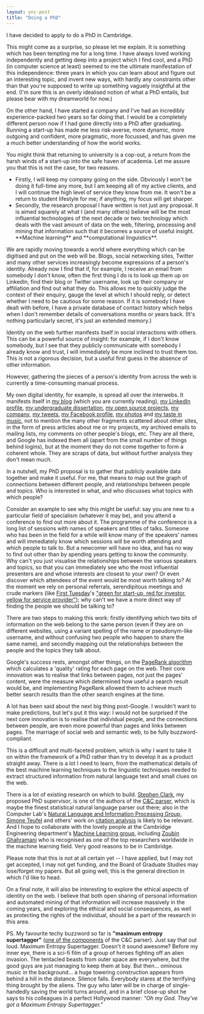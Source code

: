 ```yaml
---
layout: ync-post
title: "Doing a PhD"
---
```


I have decided to apply to do a PhD in Cambridge.

This might come as a surprise, so please let me
explain. It is something which has been tempting me for a long time. I have always loved working
independently and getting deep into a project which I find cool, and a PhD (in computer science at
least) seemed to me the ultimate manifestation of this independence: three years in which you can
learn about and figure out an interesting topic, and invent new ways, with hardly any constraints
other than that you're supposed to write up something vaguely insightful at the end. (I'm sure this
is an overly idealised notion of what a PhD entails, but please bear with my dreamworld for
now.)

On the other hand, I have started a company and I've had an incredibly experience-packed two
years so far doing that. I would be a completely different person now if I had gone directly into a
PhD after graduating. Running a start-up has made me less risk-averse, more dynamic, more outgoing
and confident, more pragmatic, more focussed, and has given me a much better understanding of how
the world works.

You might think that returning to university is a cop-out, a return from the harsh
winds of a start-up into the safe haven of academia. Let me assure you that this is not the case,
for two
reasons.

<ul>
<li>Firstly, I will keep my company going on the side. Obviously I won't be doing it
full-time any more, but I am keeping all of my active clients, and I will continue the high level of
service they know from me. It won't be a return to student lifestyle for me; if anything, my focus
will get
sharper.</li>

<li>Secondly, the research proposal I have written is not just any proposal. It is
aimed squarely at what I (and many others) believe will be the most influential technologies of the
next decade or two: technology which deals with the vast amount of data on the web, filtering,
processing and mining that information such that it becomes a source of useful insight. **Machine
learning** and **computational linguistics**.</li>
</ul>

We are rapidly moving towards a world
where everything which can be digitised and put on the web will be. Blogs, social networking sites,
Twitter and many other services increasingly become expressions of a person's identity. Already now
I find that if, for example, I receive an email from somebody I don't know, often the first thing I
do is to look up them up on LinkedIn, find their blog or Twitter username, look up their company or
affiliation and find out what they do. This allows me to quickly judge the context of their enquiry,
gauge the level at which I should reply, or detect whether I need to be cautious for some reason. If
it is somebody I have dealt with before, I have a private database of contact history which helps
when I don't remember details of conversations months or years back. (It's nothing particularly
secret, it's just an extended memory.)

Identity on the web further manifests itself in social
interactions with others. This can be a powerful source of insight: for example, if I don't know
somebody, but I see that they publicly communicate with somebody I already know and trust, I will
immediately be more inclined to trust them too. This is not a rigorous decision, but a useful first
guess in the absence of other information.

However, gathering the pieces of a person's identity
from across the web is currently a time-consuming manual process.

My own digital identity, for
example, is spread all over the interwebs. It manifests itself in
[my blog](http://www.yes-no-cancel.co.uk/) (which you are currently reading),
[my LinkedIn profile](http://www.linkedin.com/in/martinkleppmann),
[my undergraduate dissertation](http://www.cl.cam.ac.uk/techreports/UCAM-CL-TR-683.html),
[my open source projects](http://github.com/ept/),
[my company](http://www.eptcomputing.com/),
[my tweets](http://twitter.com/martinkl),
[my Facebook profile](http://www.facebook.com/profile.php?id=558703060),
[my photos](http://flickr.com/photos/martinkleppmann/) and
[my taste in music](http://www.last.fm/user/mk428), not to mention the many other fragments
scattered about other sites, in the form of press articles about me or my projects, my archived
emails to mailing lists, my comments on other people's blogs, etc. They are all there, and Google
has indexed them all (apart from the small number of things behind logins), but at the moment they
do not come together to form a coherent whole. They are scraps of data, but without further analysis
they don't mean much.

In a nutshell, my PhD proposal is to gather that publicly available data
together and make it useful. For me, that means to map out the graph of connections between
different people, and relationships between people and topics. Who is interested in what, and who
discusses what topics with which people?

Consider an example to see why this might be useful: say
you are new to a particular field of specialism (whatever it may be), and you attend a conference to
find out more about it. The programme of the conference is a long list of sessions with names of
speakers and titles of talks. Someone who has been in the field for a while will know many of the
speakers' names and will immediately know which sessions will be worth attending and which people to
talk to. But a newcomer will have no idea, and has no way to find out other than by spending years
getting to know the community. Why can't you just visualise the relationships between the various
speakers and topics, so that you can immediately see who the most influential presenters are and
whose interests are closest to your own? Or even discover which attendees of the event would be most
worth talking to? At the moment we rely on personal referrals, serendipitous meetings and crude
markers (like
[First Tuesday](http://www.firsttuesday.co.uk/)'s
["green for start-up, red for investor, yellow for service
provider"](http://www.independent.co.uk/news/business/news/disciples-stay-faithful-to-dot-coms-713036.html));
why can't we have a more direct way of finding the people we should be talking to?

There are two
steps to making this work: firstly identifying which two bits of information on the web belong to
the same person (even if they are on different websites, using a variant spelling of the name or
pseudonym-like username, and without confusing two people who happen to share the same name), and
secondly mapping out the relationships between the people and the topics they talk about.

Google's
success rests, amongst other things, on the
[PageRank algorithm](http://ilpubs.stanford.edu:8090/422/) which calculates a 'quality' rating for
each page on the web. Their core innovation was to realise that links between pages, not just the
pages' content, were the measure which determined how useful a search result would be, and
implementing PageRank allowed them to achieve much better search results than the other search
engines at the time.

A lot has been said about the next big thing post-Google. I wouldn't want to
make predictions, but let's put it this way: I would not be surprised if the next core innovation is
to realise that individual people, and the connections between people, are even more powerful than
pages and links between pages. The marriage of social web and semantic web, to be fully
buzzword-compliant.

This is a difficult and multi-faceted problem, which is why I want to take it
on within the framework of a PhD rather than try to develop it as a product straight away. There is
a lot I need to learn, from the mathematical details of the best machine learning techniques to the
linguistic techniques needed to extract structured information from natural language text and small
clues on the web.

There is a lot of existing research on which to build.
[Stephen Clark](http://www.cl.cam.ac.uk/users/sc609), my proposed PhD supervisor, is one of the
authors of the
[C&C parser](http://svn.ask.it.usyd.edu.au/trac/candc/wiki), which is maybe the finest statistical
natural language parser out there; also in the Computer Lab's
[Natural Language and Information Processing Group](http://www.cl.cam.ac.uk/research/nl/),
[Simone Teufel](http://www.cl.cam.ac.uk/~sht25/) and others' work on
[citation analysis](http://www.cl.cam.ac.uk/~sht25/Project_Index/Citraz_Index.html) is likely to be
relevant. And I hope to collaborate with the lovely people at the Cambridge Engineering department's
[Machine Learning group](http://mlg.eng.cam.ac.uk/), including
[Zoubin Ghahramani](http://learning.eng.cam.ac.uk/zoubin/) who is recognised as one of the top
researchers worldwide in the machine learning field. Very good reasons to be in Cambridge.

Please
note that this is not at all certain yet -- I have applied, but I may not get accepted, I may not
get funding, and the Board of Graduate Studies may lose/forget my papers. But all going well, this
is the general direction in which I'd like to head.

On a final note, it will also be interesting to
explore the ethical aspects of identity on the web. I believe that both open sharing of personal
information and automated mining of that information will increase massively in the coming years,
and exploring the ethical and social consequences, as well as protecting the rights of the
individual, should be a part of the research in this area.

PS. My favourite techy buzzword so far
is **"maximum entropy supertagger"** ([one of the
components](http://portal.acm.org/citation.cfm?id=1220396) of the C&C parser). Just say that out
loud. Maximum Entropy Supertagger. Doesn't it sound awesome? Before my inner eye, there is a sci-fi
film of a group of heroes fighting off an alien invasion. The tentacled beasts from outer space are
everywhere, but the good guys are just managing to keep them at bay. But then... ominous music in
the background... a huge towering construction appears from behind a hill in the distance. Silence
falls. Everybody stares at the terrifying thing brought by the aliens. The guy who later will be in
charge of single-handedly saving the world turns around, and in a brief close-up shot he says to his
colleagues in a perfect Hollywood manner: *"Oh my God. They've got a Maximum Entropy Supertagger."*
